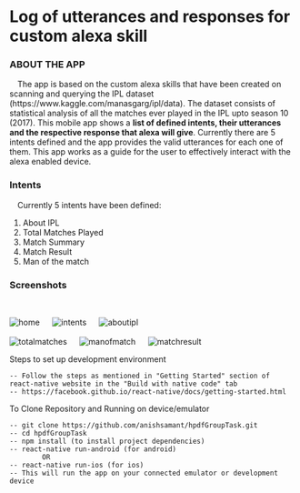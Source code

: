 # Log of utterances and responses for custom alexa skill

<h3>ABOUT THE APP</h3><p>
&emsp;The app is based on the custom alexa skills that have been created on scanning and querying the IPL dataset (https://www.kaggle.com/manasgarg/ipl/data). The dataset consists of statistical analysis of all the matches ever played in the IPL upto season 10 (2017). This mobile app shows a <b>list of defined intents, their utterances and the respective response that alexa will give</b>. Currently there are 5 intents defined and the app provides the valid utterances for each one of them. This app works as a guide for the user to effectively interact with the alexa enabled device.<p>
	
<h3>Intents</h3><p>
&emsp;Currently 5 intents have been defined:<p>
<ol>
	<li>About IPL
	<li>Total Matches Played
	<li>Match Summary
	<li>Match Result
	<li>Man of the match
</ol>
<p>
	
<h3>Screenshots</h3>
<br>

![home](https://user-images.githubusercontent.com/21247634/36489665-9dfe002a-174c-11e8-9583-eecb64133579.png)
&emsp;
![intents](https://user-images.githubusercontent.com/21247634/36489788-d6549a2e-174c-11e8-8a6d-3b37182cdca8.png)
&emsp;
![aboutipl](https://user-images.githubusercontent.com/21247634/36489787-d61e3a24-174c-11e8-95b1-acf5d29b5486.png)
<br><br>
![totalmatches](https://user-images.githubusercontent.com/21247634/36489793-d734d300-174c-11e8-9f96-7aba00591c0a.png)
&emsp;
![manofmatch](https://user-images.githubusercontent.com/21247634/36489789-d688a918-174c-11e8-9de7-1b0f95fac302.png)
&emsp;
![matchresult](https://user-images.githubusercontent.com/21247634/36489790-d6bc3742-174c-11e8-8c7f-31b63f596b5c.png)




Steps to set up development environment

	-- Follow the steps as mentioned in "Getting Started" section of react-native website in the "Build with native code" tab
	-- https://facebook.github.io/react-native/docs/getting-started.html

To Clone Repository and Running on device/emulator

	-- git clone https://github.com/anishsamant/hpdfGroupTask.git	
	-- cd hpdfGroupTask
	-- npm install (to install project dependencies)
	-- react-native run-android (for android)
			OR
	-- react-native run-ios (for ios)
	-- This will run the app on your connected emulator or development device
